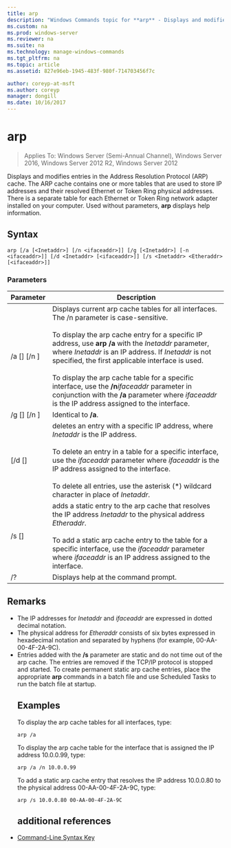 ```yaml
---
title: arp
description: "Windows Commands topic for **arp** - Displays and modifies entries in the address Resolution Protocol (arp) cache used to store IP addresses and their resolved physical addresses."
ms.custom: na
ms.prod: windows-server
ms.reviewer: na
ms.suite: na
ms.technology: manage-windows-commands
ms.tgt_pltfrm: na
ms.topic: article
ms.assetid: 827e96eb-1945-483f-980f-714703456f7c

author: coreyp-at-msft
ms.author: coreyp
manager: dongill
ms.date: 10/16/2017
---
```

# arp

>Applies To: Windows Server (Semi-Annual Channel), Windows Server 2016, Windows Server 2012 R2, Windows Server 2012

Displays and modifies entries in the Address Resolution Protocol (ARP) cache. The ARP cache contains one or more tables that are used to store IP addresses and their resolved Ethernet or Token Ring physical addresses. There is a separate table for each Ethernet or Token Ring network adapter installed on your computer. Used without parameters, **arp** displays help information.
## Syntax
```
arp [/a [<Inetaddr>] [/n <ifaceaddr>]] [/g [<Inetaddr>] [-n <ifaceaddr>]] [/d <Inetaddr> [<ifaceaddr>]] [/s <Inetaddr> <Etheraddr> [<ifaceaddr>]]
```
### Parameters

|                Parameter                |                                                                                                                                                                                                                                                               Description                                                                                                                                                                                                                                                               |
|-----------------------------------------|-----------------------------------------------------------------------------------------------------------------------------------------------------------------------------------------------------------------------------------------------------------------------------------------------------------------------------------------------------------------------------------------------------------------------------------------------------------------------------------------------------------------------------------------|
|    /a [<Inetaddr>] [/n <ifaceaddr>]     | Displays current arp cache tables for all interfaces. The /n parameter is case-sensitive.<br /><br />To display the arp cache entry for a specific IP address, use **arp /a** with the *Inetaddr* parameter, where *Inetaddr* is an IP address. If *Inetaddr* is not specified, the first applicable interface is used.<br /><br />To display the arp cache table for a specific interface, use the **/n**_ifaceaddr_ parameter in conjunction with the **/a** parameter where *ifaceaddr* is the IP address assigned to the interface. |
|    /g [<Inetaddr>] [/n <ifaceaddr>]     |                                                                                                                                                                                                                                                          Identical to **/a**.                                                                                                                                                                                                                                                           |
|      [/d <Inetaddr> [<ifaceaddr>]       |                                                                                           deletes an entry with a specific IP address, where *Inetaddr* is the IP address.<br /><br />To delete an entry in a table for a specific interface, use the *ifaceaddr* parameter where *ifaceaddr* is the IP address assigned to the interface.<br /><br />To delete all entries, use the asterisk (\*) wildcard character in place of *Inetaddr*.                                                                                           |
| /s <Inetaddr> <Etheraddr> [<ifaceaddr>] |                                                                                                                     adds a static entry to the arp cache that resolves the IP address *Inetaddr* to the physical address *Etheraddr*.<br /><br />To add a static arp cache entry to the table for a specific interface, use the *ifaceaddr* parameter where *ifaceaddr* is an IP address assigned to the interface.                                                                                                                     |
|                   /?                    |                                                                                                                                                                                                                                                  Displays help at the command prompt.                                                                                                                                                                                                                                                   |

## Remarks
- The IP addresses for *Inetaddr* and *ifaceaddr* are expressed in dotted decimal notation.
- The physical address for *Etheraddr* consists of six bytes expressed in hexadecimal notation and separated by hyphens (for example, 00-AA-00-4F-2A-9C).
- Entries added with the **/s** parameter are static and do not time out of the arp cache. The entries are removed if the TCP/IP protocol is stopped and started. To create permanent static arp cache entries, place the appropriate **arp** commands in a batch file and use Scheduled Tasks to run the batch file at startup.
  ## <a name="BKMK_Examples"></a>Examples
  To display the arp cache tables for all interfaces, type:
  ```
  arp /a
  ```
  To display the arp cache table for the interface that is assigned the IP address 10.0.0.99, type:
  ```
  arp /a /n 10.0.0.99
  ```
  To add a static arp cache entry that resolves the IP address 10.0.0.80 to the physical address 00-AA-00-4F-2A-9C, type:
  ```
  arp /s 10.0.0.80 00-AA-00-4F-2A-9C 
  ```
  ## additional references
- [Command-Line Syntax Key](command-line-syntax-key.md)
